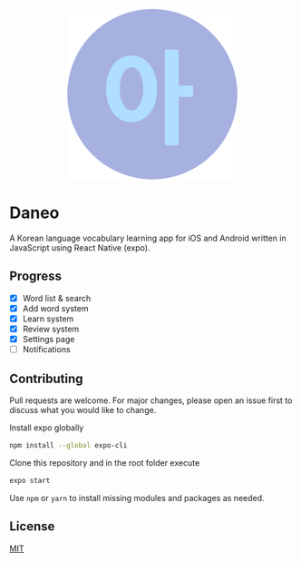 <p  align="center">
<img src="circle-icon.png" width="300" height="300">
</p>

# Daneo
A Korean language vocabulary learning app for iOS and Android written in JavaScript using React Native (expo).
## Progress
- [x] Word list & search
- [x] Add word system
- [x] Learn system
- [x] Review system
- [x] Settings page
- [ ] Notifications

## Contributing

Pull requests are welcome. For major changes, please open an issue first to discuss what you would like to change.

Install expo globally

```bash
npm install --global expo-cli
```

Clone this repository and in the root folder execute

```bash
expo start
```

Use `npm` or `yarn` to install missing modules and packages as needed.

## License

[MIT](https://choosealicense.com/licenses/mit/)
